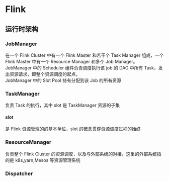 # Flink
## 运行时架构
### JobManager
在一个 Flink Cluster 中有一个 Flink Master 和若干个 Task Manager 组成，一个 Flink Master 中有一个 Resource Manager 和多个 Job 
Manager。  
JobManager 中的 Scheduler 组件负责调度执行该 job 的 DAG 中所有 Task，发出资源请求，即整个资源调度的起点。  
JobManager 中的 Slot Pool 持有分配到该 Job 的所有资源
### TaskManager
负责 Task 的执行，其中 slot 是 TaskManager 资源的子集
#### slot
是 Flink 资源管理的的基本单位，slot 的概念贯穿资源调度过程的始终
### ResourceManager
负责整个 Flink Cluster 的资源调度，以及与外部系统的对接，这里的外部系统指的是 k8s,yarn,Mesos 等资源管理系统
### Dispatcher 
